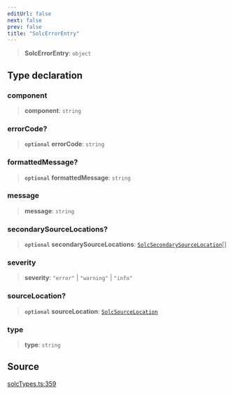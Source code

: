 ```yaml
---
editUrl: false
next: false
prev: false
title: "SolcErrorEntry"
---
```


> **SolcErrorEntry**: `object`

## Type declaration

### component

> **component**: `string`

### errorCode?

> **`optional`** **errorCode**: `string`

### formattedMessage?

> **`optional`** **formattedMessage**: `string`

### message

> **message**: `string`

### secondarySourceLocations?

> **`optional`** **secondarySourceLocations**: [`SolcSecondarySourceLocation`](/reference/tevm/solc/type-aliases/solcsecondarysourcelocation/)[]

### severity

> **severity**: `"error"` \| `"warning"` \| `"info"`

### sourceLocation?

> **`optional`** **sourceLocation**: [`SolcSourceLocation`](/reference/tevm/solc/type-aliases/solcsourcelocation/)

### type

> **type**: `string`

## Source

[solcTypes.ts:359](https://github.com/evmts/tevm-monorepo/blob/main/bundler-packages/solc/src/solcTypes.ts#L359)

